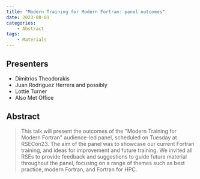 ```yaml
---
title: "Modern Training for Modern Fortran: panel outcomes"
date: 2023-08-01
categories: 
    - Abstract
tags:
    - Materials
---
```


## Presenters

- Dimitrios Theodorakis
- Juan Rodriguez Herrera and possibly
- Lottie Turner
- Also Met Office

## Abstract

> This talk will present the outcomes of the "Modern Training for Modern Fortran" audience-led panel, scheduled on Tuesday at RSECon23. The aim of the panel was to showcase our current Fortran training, and ideas for improvement and future training. We invited all RSEs to provide feedback and suggestions to guide future material throughout the panel, focusing on a range of themes such as best practice, modern Fortran, and Fortran for HPC.
